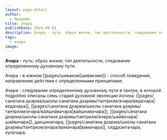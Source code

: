 ```yaml
---
layout: page-detail
author:
  - Яшодеви
title: ачара
publishDate: 2024-09-01
description: Ачара - путь, образ жизни, тип деятельности, следование определенному духовному пути.
tags:
  - ачара
image:
---
```

**Ачара** - путь; образ жизни; тип деятельности; следование определенному духовному пути.

Ачара - в южном [[pages/шиваизм|шиваизме]] - способ поведения, направление действия с определенными принципами;

Ачара - следование определенному духовному пути в тантре, в которой подробно описаны семь стадий духовной эволюции йогина: [[pages/санатана дхарма/школы санатана дхармы/тантризм/ачара/ведачара|ведачара]], [[pages/санатана дхарма/школы санатана дхармы/тантризм/ачара/вайшнавачара|вайшнавачара]], [[pages/санатана дхарма/школы санатана дхармы/тантризм/ачара/шайвачара|шайвачара]], дакшиначара, [[pages/санатана дхарма/школы санатана дхармы/тантризм/ачара/вамачара|вамачара]], сиддхантачара, кулачара.


